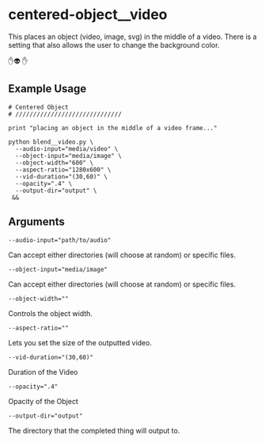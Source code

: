 # centered-object__video
This places an object (video, image, svg) in the middle of a video. There is a setting that also allows the user to change the background color.

✋👽 ✋

## Example Usage

```
# Centered Object
# //////////////////////////////

print "placing an object in the middle of a video frame..."

python blend__video.py \
  --audio-input="media/video" \
  --object-input="media/image" \
  --object-width="600" \
  --aspect-ratio="1280x600" \
  --vid-duration="(30,60)" \
  --opacity=".4" \
  --output-dir="output" \
 &&
 ```

 ## Arguments

`--audio-input="path/to/audio"`

Can accept either directories (will choose at random) or specific files.

`--object-input="media/image"`

Can accept either directories (will choose at random) or specific files.

`--object-width=""`

Controls the object width.

`--aspect-ratio=""`

Lets you set the size of the outputted video.

`--vid-duration="(30,60)"`

Duration of the Video

`--opacity=".4"`

Opacity of the Object

`--output-dir="output"`

The directory that the completed thing will output to.
